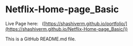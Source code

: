 # Netflix-Home-page_Basic

Live Page here: &nbsp; ([https://shashiverm.github.io/portfolio/](https://shashiverm.github.io/Netflix-Home-page_Basic/))

This is a GitHub README.md file.
